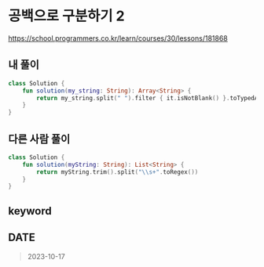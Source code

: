 # 공백으로 구분하기 2

https://school.programmers.co.kr/learn/courses/30/lessons/181868

## 내 풀이

```kt
class Solution {
    fun solution(my_string: String): Array<String> {
        return my_string.split(" ").filter { it.isNotBlank() }.toTypedArray()
    }
}
```

## 다른 사람 풀이

```kt
class Solution {
    fun solution(myString: String): List<String> {
        return myString.trim().split("\\s+".toRegex())
    }
}
```

## keyword

## DATE

> 2023-10-17
